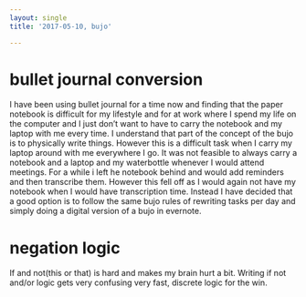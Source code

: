 ```yaml
---
layout: single
title: '2017-05-10, bujo'

---
```

# bullet journal conversion
I have been using bullet journal for a time now and finding that the paper notebook is difficult for my lifestyle and for at work where I spend my life on the computer and I just don’t want to have to carry the notebook and my laptop with me every time. I understand that part of the concept of the bujo is to physically write things.  However this is a difficult task when I carry my laptop around with me everywhere I go. It was not feasible to always carry a notebook and a laptop and my waterbottle whenever I would attend meetings.  For a while i left he notebook behind and would add reminders and then transcribe them.  However this fell off as I would again not have my notebook when I would have transcription time.  Instead I have decided that a good option is to follow the same bujo rules of rewriting tasks per day and simply doing a digital version of a bujo in evernote. 

# negation logic 
If and not(this or that) is hard and makes my brain hurt a bit.  Writing if not and/or logic gets very confusing very fast, discrete logic for the win.

